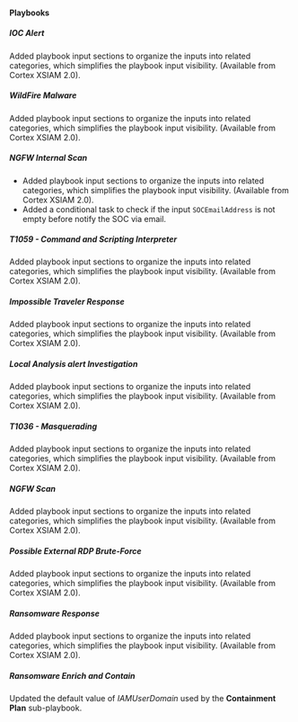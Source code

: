 
#### Playbooks

##### IOC Alert
Added playbook input sections to organize the inputs into related categories, which simplifies the playbook input visibility. (Available from Cortex XSIAM 2.0).

##### WildFire Malware
Added playbook input sections to organize the inputs into related categories, which simplifies the playbook input visibility. (Available from Cortex XSIAM 2.0).

##### NGFW Internal Scan
- Added playbook input sections to organize the inputs into related categories, which simplifies the playbook input visibility. (Available from Cortex XSIAM 2.0).
- Added a conditional task to check if the input `SOCEmailAddress` is not empty before notify the SOC via email.
##### T1059 - Command and Scripting Interpreter
Added playbook input sections to organize the inputs into related categories, which simplifies the playbook input visibility. (Available from Cortex XSIAM 2.0).

##### Impossible Traveler Response
Added playbook input sections to organize the inputs into related categories, which simplifies the playbook input visibility. (Available from Cortex XSIAM 2.0).

##### Local Analysis alert Investigation
Added playbook input sections to organize the inputs into related categories, which simplifies the playbook input visibility. (Available from Cortex XSIAM 2.0).

##### T1036 - Masquerading
Added playbook input sections to organize the inputs into related categories, which simplifies the playbook input visibility. (Available from Cortex XSIAM 2.0).

##### NGFW Scan
Added playbook input sections to organize the inputs into related categories, which simplifies the playbook input visibility. (Available from Cortex XSIAM 2.0).

##### Possible External RDP Brute-Force
Added playbook input sections to organize the inputs into related categories, which simplifies the playbook input visibility. (Available from Cortex XSIAM 2.0).

##### Ransomware Response
Added playbook input sections to organize the inputs into related categories, which simplifies the playbook input visibility. (Available from Cortex XSIAM 2.0).

##### Ransomware Enrich and Contain
Updated the default value of *IAMUserDomain* used by the **Containment Plan** sub-playbook.
